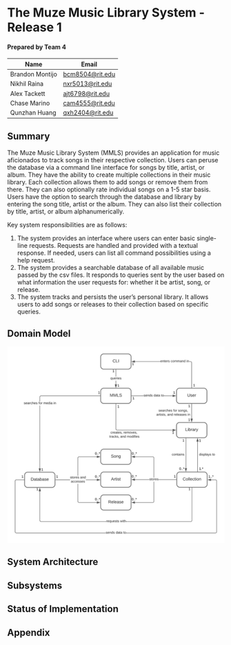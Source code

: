 # The Muze Music Library System - Release 1

#### Prepared by Team 4

| Name | Email |
| ---- | ----- |
| Brandon Montijo | bcm8504@rit.edu |
| Nikhil Raina | nxr5013@rit.edu |
| Alex Tackett | ajt6798@rit.edu |
| Chase Marino | cam4555@rit.edu |
| Qunzhan Huang | qxh2404@rit.edu |

## Summary

The Muze Music Library System (MMLS) provides an application for music aficionados to track songs in their respective
collection. Users can peruse the database via a command line interface for songs by title, artist, or album. They have
the ability to create multiple collections in their music library. Each collection allows them to add songs or remove
them from there. They can also optionally rate individual songs on a 1-5 star basis. Users have the option to search
through the database and library by entering the song title, artist or the album. They can also list their collection
by title, artist, or album alphanumerically. 

Key system responsibilities are as follows: 

1. The system provides an interface where users can enter basic single-line requests. Requests are handled and provided
with a textual response. If needed, users can list all command possibilities using a help request. 
2. The system provides a searchable database of all available music passed by the csv files. It responds to queries sent
by the user based on what information the user requests for: whether it be artist, song, or release. 
3. The system tracks and persists the user’s personal library. It allows users to add songs or releases to their
collection based on specific queries. 

## Domain Model

![Domain Model](DomainModel.png)

## System Architecture

## Subsystems

## Status of Implementation

## Appendix